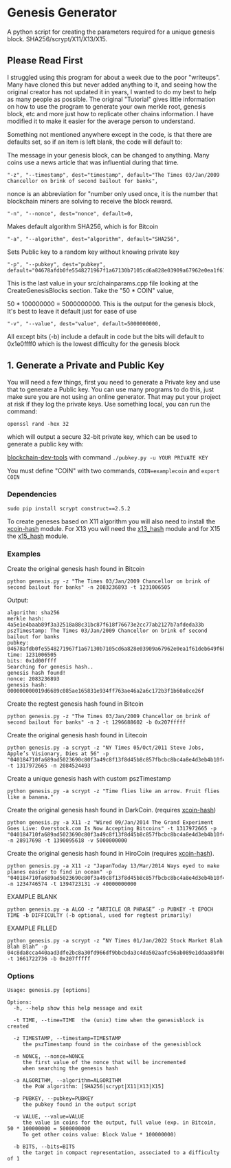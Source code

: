 # Genesis Generator
A python script for creating the parameters required for a unique genesis block. SHA256/scrypt/X11/X13/X15.
## Please Read First
I struggled using this program for about a week due to the poor "writeups". Many have cloned this but never added anything to it, and seeing how the original creator has not updated it in years, I wanted to do my best to help as many people as possible. The original "Tutorial" gives little information on how to use the program to generate your own merkle root, genesis block, etc and more just how to replicate other chains information. I have modified it to make it easier for the average person to understand.

Something not mentioned anywhere except in the code, is that there are defaults set, so if an item is left blank, the code will default to: 

The message in your genesis block, can be changed to anything. Many coins use a news article that was influential during that time.
```
"-z", "--timestamp", dest="timestamp", default="The Times 03/Jan/2009 Chancellor on brink of second bailout for banks",
```
nonce is an abbreviation for "number only used once, it is the number that blockchain miners are solving to receive the block reward.
```
"-n", "--nonce", dest="nonce", default=0,
```
Makes default algorithm SHA256, which is for Bitcoin
```
"-a", "--algorithm", dest="algorithm", default="SHA256",
```
Sets Public key to a random key without knowing private key
```
"-p", "--pubkey", dest="pubkey", default="04678afdb0fe5548271967f1a67130b7105cd6a828e03909a67962e0ea1f61deb649f6bc3f4cef38c4f35504e51ec112de5c384df7ba0b8d578a4c702b6bf11d5f",
```
This is the last value in your src/chainparams.cpp file looking at the CreateGenesisBlocks section. Take the "50 * COIN" value, 

50 * 100000000 = 5000000000. This is the output for the genesis block, It's best to leave it default just for ease of use 
```
"-v", "--value", dest="value", default=5000000000,
```
All except bits (-b) include a default in code but the bits will default to 0x1e0ffff0 which is the lowest difficulty for the genesis block

## 1. Generate a Private and Public Key
You will need a few things, first you need to generate a Private key and use that to generate a Public key. You can use many programs to do this, just make sure you are not using an online generator. That may put your project at risk if they log the private keys. Use something local, you can run the command: 
```
openssl rand -hex 32 
``` 
which will output a secure 32-bit private key, which can be used to generate a public key with: 

[blockchain-dev-tools](https://github.com/JBaczuk/blockchain-dev-tools) with command ```./pubkey.py -u YOUR PRIVATE KEY```

You must define "COIN" with two commands, ```COIN=examplecoin``` and ```export COIN```


### Dependencies
    sudo pip install scrypt construct==2.5.2

To create geneses based on X11 algorithm you will also need to install the [xcoin-hash](https://github.com/lhartikk/xcoin-hash) module. 
For X13 you will need the [x13_hash](https://github.com/sherlockcoin/X13-PythonHash) module and for X15 the [x15_hash](https://github.com/minings/x15_hash) module.
    
### Examples
Create the original genesis hash found in Bitcoin

    python genesis.py -z "The Times 03/Jan/2009 Chancellor on brink of second bailout for banks" -n 2083236893 -t 1231006505
Output:

    algorithm: sha256
    merkle hash: 4a5e1e4baab89f3a32518a88c31bc87f618f76673e2cc77ab2127b7afdeda33b
    pszTimestamp: The Times 03/Jan/2009 Chancellor on brink of second bailout for banks
    pubkey: 04678afdb0fe5548271967f1a67130b7105cd6a828e03909a67962e0ea1f61deb649f6bc3f4cef38c4f35504e51ec112de5c384df7ba0b8d578a4c702b6bf11d5f
    time: 1231006505
    bits: 0x1d00ffff
    Searching for genesis hash..
    genesis hash found!
    nonce: 2083236893
    genesis hash: 000000000019d6689c085ae165831e934ff763ae46a2a6c172b3f1b60a8ce26f
Create the regtest genesis hash found in Bitcoin

    python genesis.py -z "The Times 03/Jan/2009 Chancellor on brink of second bailout for banks" -n 2 -t 1296688602 -b 0x207fffff

Create the original genesis hash found in Litecoin

    python genesis.py -a scrypt -z "NY Times 05/Oct/2011 Steve Jobs, Apple’s Visionary, Dies at 56" -p "040184710fa689ad5023690c80f3a49c8f13f8d45b8c857fbcbc8bc4a8e4d3eb4b10f4d4604fa08dce601aaf0f470216fe1b51850b4acf21b179c45070ac7b03a9" -t 1317972665 -n 2084524493
    
Create a unique genesis hash with custom pszTimestamp

    python genesis.py -a scrypt -z "Time flies like an arrow. Fruit flies like a banana."
    
Create the original genesis hash found in DarkCoin. (requires [xcoin-hash](https://github.com/lhartikk/xcoin-hash))

    python genesis.py -a X11 -z "Wired 09/Jan/2014 The Grand Experiment Goes Live: Overstock.com Is Now Accepting Bitcoins" -t 1317972665 -p "040184710fa689ad5023690c80f3a49c8f13f8d45b8c857fbcbc8bc4a8e4d3eb4b10f4d4604fa08dce601aaf0f470216fe1b51850b4acf21b179c45070ac7b03a9" -n 28917698 -t 1390095618 -v 5000000000

Create the original genesis hash found in HiroCoin (requires [xcoin-hash](https://github.com/lhartikk/xcoin-hash)).

    python genesis.py -a X11 -z "JapanToday 13/Mar/2014 Ways eyed to make planes easier to find in ocean" -p "040184710fa689ad5023690c80f3a49c8f13f8d45b8c857fbcbc8bc4a8e4d3eb4b10f4d4604fa08dce601aaf0f470216fe1b51850b4acf21b179c45070ac7b03a9" -n 1234746574 -t 1394723131 -v 40000000000

EXAMPLE BLANK
```    
python genesis.py -a ALGO -z “ARTICLE OR PHRASE” -p PUBKEY -t EPOCH TIME -b DIFFICULTY (-b optional, used for regtest primarily)
```
EXAMPLE FILLED
```    
python genesis.py -a scrypt -z “NY Times 01/Jan/2022 Stock Market Blah Blah Blah” -p 04c8da8cca440aad3dfe2bc8a30fd966df9bbcbda3c4da502aafc56ab089e1ddaa8bf08be60b834212cbbe2b9ddc4d7858798bc5a2c9a1cb494cfa31123962bc14 -t 1661722736 -b 0x207fffff
```
### Options
    Usage: genesis.py [options]
    
    Options:
      -h, --help show this help message and exit
      
      -t TIME, --time=TIME  the (unix) time when the genesisblock is created
      
      -z TIMESTAMP, --timestamp=TIMESTAMP
         the pszTimestamp found in the coinbase of the genesisblock
         
      -n NONCE, --nonce=NONCE
         the first value of the nonce that will be incremented
         when searching the genesis hash
         
      -a ALGORITHM, --algorithm=ALGORITHM
         the PoW algorithm: [SHA256|scrypt|X11|X13|X15]
         
      -p PUBKEY, --pubkey=PUBKEY
         the pubkey found in the output script
         
      -v VALUE, --value=VALUE
         the value in coins for the output, full value (exp. in Bitcoin, 50 * 100000000 = 5000000000 
         To get other coins value: Block Value * 100000000)
         
      -b BITS, --bits=BITS
         the target in compact representation, associated to a difficulty of 1


